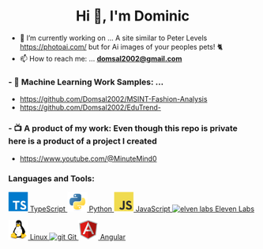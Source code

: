 <h1 align="center">Hi 👋, I'm Dominic</h1>


- 🔭 I’m currently working on ... A site similar to Peter Levels https://photoai.com/ but for Ai images of your peoples pets! 🐈
- 📫 How to reach me: ... **domsal2002@gmail.com**
### - 🤖 Machine Learning Work Samples: ...
 - https://github.com/Domsal2002/MSINT-Fashion-Analysis
 - https://github.com/Domsal2002/EduTrend-
  
### - 📺 A product of my work: Even though this repo is private here is a product of a project I created 
 - https://www.youtube.com/@MinuteMind0

<h3 align="left">Languages and Tools:</h3>
  <a href="https://www.typescriptlang.org/" target="_blank"> <img src="https://raw.githubusercontent.com/devicons/devicon/master/icons/typescript/typescript-original.svg" alt="typescript" width="40" height="40"/> TypeScript </a>
  <a href="https://www.python.org" target="_blank"> <img src="https://raw.githubusercontent.com/devicons/devicon/master/icons/python/python-original.svg" alt="python" width="40" height="40"/> Python </a>
  <a href="https://developer.mozilla.org/en-US/docs/Web/JavaScript" target="_blank"> <img src="https://raw.githubusercontent.com/devicons/devicon/master/icons/javascript/javascript-original.svg" alt="javascript" width="40" height="40"/> JavaScript </a>
  <a href="https://www.elevenlabs.io/" target="_blank"> <img src="https://elevenlabs.io/favicon.ico" alt="elven labs" width="40" height="40"/> Eleven Labs </a> 
</p>
<p align="left">
  <a href="https://www.linux.org/" target="_blank"> <img src="https://raw.githubusercontent.com/devicons/devicon/master/icons/linux/linux-original.svg" alt="linux" width="40" height="40"/> Linux </a> 
  <a href="https://git-scm.com/" target="_blank"> <img src="https://www.vectorlogo.zone/logos/git-scm/git-scm-icon.svg" alt="git" width="40" height="40"/> Git </a>
  <a href="https://angular.io/" target="_blank"> <img src="https://raw.githubusercontent.com/devicons/devicon/master/icons/angularjs/angularjs-original.svg" alt="angular" width="40" height="40"/> Angular </a> 
</p>

